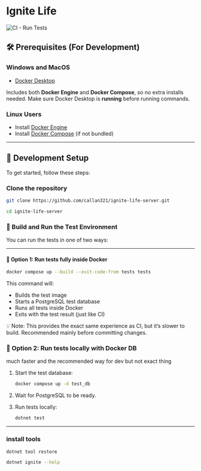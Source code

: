 # Ignite Life

![CI - Run Tests](https://github.com/callan321/ignite-life-server/actions/workflows/ci.yml/badge.svg)

## 🛠️ Prerequisites (For Development)

### Windows and MacOS

- [Docker Desktop](https://www.docker.com/products/docker-desktop/)

Includes both **Docker Engine** and **Docker Compose**, so no extra installs needed. Make sure Docker Desktop is **running** before running commands.

### Linux Users

- Install [Docker Engine](https://docs.docker.com/engine/install/)  
- Install [Docker Compose](https://docs.docker.com/compose/install/) (if not bundled)

---

## 🚀 Development Setup  

To get started, follow these steps:

### Clone the repository

```bash
git clone https://github.com/callan321/ignite-life-server.git
```

```bash
cd ignite-life-server
```

### 🚀 Build and Run the Test Environment

You can run the tests in one of two ways:

---

#### 🔁 Option 1: Run tests fully inside Docker

```bash
docker compose up --build --exit-code-from tests tests
```

This command will:

- Builds the test image
- Starts a PostgreSQL test database
- Runs all tests inside Docker
- Exits with the test result (just like CI)

💡 Note: This provides the exact same experience as CI, but it’s slower to build. Recommended mainly before committing changes.

### 🧪 Option 2: Run tests locally with Docker DB

much faster and the recommended way for dev but not exact thing

1. Start the test database:

    ```bash
    docker compose up -d test_db
    ```

2. Wait for PostgreSQL to be ready.
3. Run tests locally:

    ```bash
    dotnet test
    ```

---

###  install tools 

``` bash
dotnet tool restore
```

``` bash
dotnet ignite --help
``` 